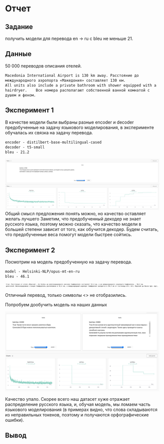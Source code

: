 # Отчет
## Задание
получить модели для перевода en -> ru с bleu не меньше 21.

## Данные
50 000 переводов описания отелей.
```
Macedonia International Airport is 130 km away.	Расстояние до международного аэропорта «Македония» составляет 130 км.
All units also include a private bathroom with shower equipped with a hairdryer.	Все номера располагают собственной ванной комнатой с душем и феном.
```
## Эксперимент 1
В качестве модели были выбраны разные encoder и decoder предобученные на задачу языкового моделирования, в эксперименте обучалась их связка на задачу перевода.
```
encoder - distilbert-base-multilingual-cased
decoder - t5-small
bleu - 21.2
```
![plot](experiment_1.png)
Общий смысл предложения понять можно, но качество оставляет желать лучшего
Заметим, что предобученный декодер не знает русского языка, поэтому можно сказать, что качество модели в большей степени зависит от того, как обучится декодер. Будем считать, что предобученные веса помогут модели быстрее сойтись.  


## Эксперимент 2
Посмотрим на модель предобученную на задачу перевода.
```
model - Helsinki-NLP/opus-mt-en-ru
bleu - 46.1
```
![plot](experiment_2.1.png)

Отличный перевод, только символы <> не отобразились.

Попробуем дообучить модель на наших данных

![plot](experiment_2.2.png)

Качество упало. Скорее всего наш датасет хуже отражает распределение русского языка, и, обучая модель, мы ломаем часть языкового моделирования (в примерах видно, что слова складываются из неправильных токенов, поэтому и получаются орфографические ошибки).

## Вывод


